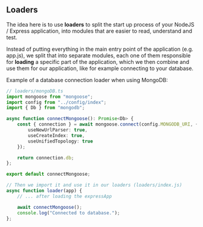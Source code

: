 ## Loaders

The idea here is to use **loaders** to split the start up process of your NodeJS / Express application, into modules that are easier to read, understand and test.

Instead of putting everything in the main entry point of the application (e.g. app.js), we split that into separate modules, each one of them responsible for **loading** a specific part of the application, which we then combine and use them for our application, like for example connecting to your database. 

Example of a database connection loader when using MongoDB:
```ts
// loaders/mongoDB.ts
import mongoose from "mongoose";
import config from "../config/index";
import { Db } from "mongodb";

async function connectMongoose(): Promise<Db> {
    const { connection } = await mongoose.connect(config.MONGODB_URI, {
        useNewUrlParser: true,
        useCreateIndex: true,
        useUnifiedTopology: true
    });

    return connection.db;
};

export default connectMongoose;

// Then we import it and use it in our loaders (loaders/index.js)
async function loader(app) {
    // ... after loading the expressApp 

    await connectMongoose();
    console.log("Connected to database.");
};
```